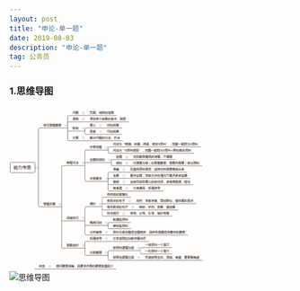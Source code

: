```yaml
---
layout: post
title: "申论-单一题"
date: 2019-08-03
description: "申论-单一题"
tag: 公务员
---
```

### 1.思维导图
![思维导图](/images/article/gwy/sl/nlkc-dt01.jpg "思维导图01")  
![思维导图](/images/article/gwy/zlfx/dyt-dt02.jpg "思维导图01")
